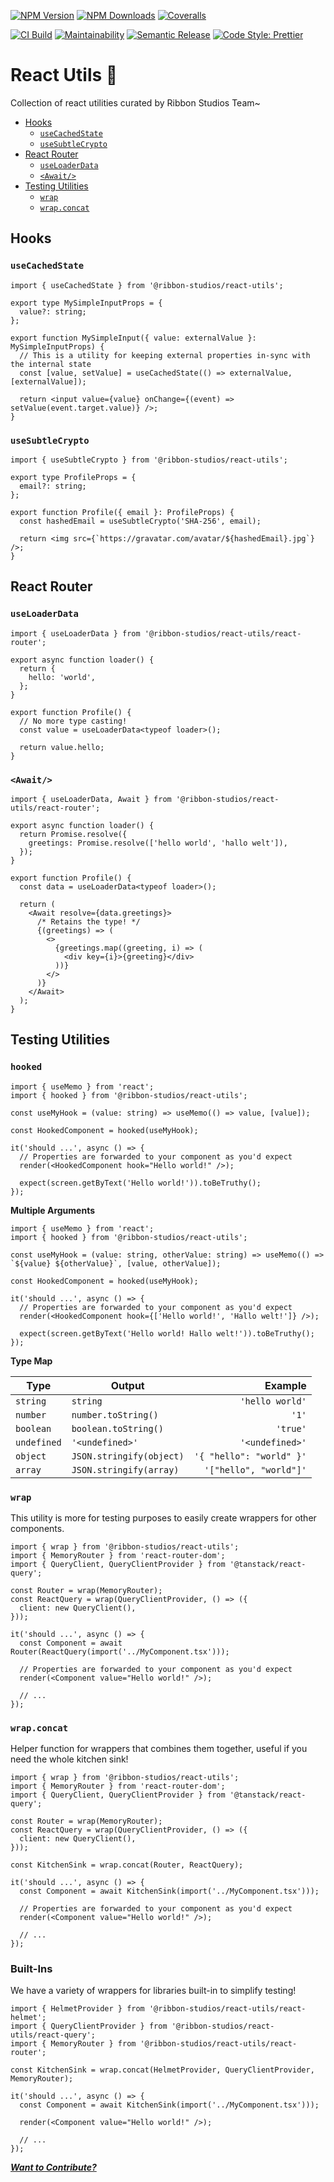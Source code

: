 [![NPM Version][npm-version-image]][npm-url]
[![NPM Downloads][npm-downloads-image]][npm-url]
[![Coveralls][coveralls-image]][coveralls-url]

[![CI Build][github-actions-image]][github-actions-url]
[![Maintainability][maintainability-image]][maintainability-url]
[![Semantic Release][semantic-release-image]][semantic-release-url]
[![Code Style: Prettier][code-style-image]][code-style-url]

</div>

# React Utils 🔧

Collection of react utilities curated by Ribbon Studios Team~

- [Hooks](#hooks)
  - [`useCachedState`](#usecachedstate)
  - [`useSubtleCrypto`](#usesubtlecrypto)
- [React Router](#react-router)
  - [`useLoaderData`](#useloaderdata)
  - [`<Await/>`](#await)
- [Testing Utilities](#testing-utilities)
  - [`wrap`](#wrap)
  - [`wrap.concat`](#wrapconcat)

## Hooks

### `useCachedState`

```tsx
import { useCachedState } from '@ribbon-studios/react-utils';

export type MySimpleInputProps = {
  value?: string;
};

export function MySimpleInput({ value: externalValue }: MySimpleInputProps) {
  // This is a utility for keeping external properties in-sync with the internal state
  const [value, setValue] = useCachedState(() => externalValue, [externalValue]);

  return <input value={value} onChange={(event) => setValue(event.target.value)} />;
}
```

### `useSubtleCrypto`

```tsx
import { useSubtleCrypto } from '@ribbon-studios/react-utils';

export type ProfileProps = {
  email?: string;
};

export function Profile({ email }: ProfileProps) {
  const hashedEmail = useSubtleCrypto('SHA-256', email);

  return <img src={`https://gravatar.com/avatar/${hashedEmail}.jpg`} />;
}
```

## React Router

### `useLoaderData`

```tsx
import { useLoaderData } from '@ribbon-studios/react-utils/react-router';

export async function loader() {
  return {
    hello: 'world',
  };
}

export function Profile() {
  // No more type casting!
  const value = useLoaderData<typeof loader>();

  return value.hello;
}
```

### `<Await/>`

```tsx
import { useLoaderData, Await } from '@ribbon-studios/react-utils/react-router';

export async function loader() {
  return Promise.resolve({
    greetings: Promise.resolve(['hello world', 'hallo welt']),
  });
}

export function Profile() {
  const data = useLoaderData<typeof loader>();

  return (
    <Await resolve={data.greetings}>
      /* Retains the type! */
      {(greetings) => (
        <>
          {greetings.map((greeting, i) => (
            <div key={i}>{greeting}</div>
          ))}
        </>
      )}
    </Await>
  );
}
```

## Testing Utilities

### `hooked`

```tsx
import { useMemo } from 'react';
import { hooked } from '@ribbon-studios/react-utils';

const useMyHook = (value: string) => useMemo(() => value, [value]);

const HookedComponent = hooked(useMyHook);

it('should ...', async () => {
  // Properties are forwarded to your component as you'd expect
  render(<HookedComponent hook="Hello world!" />);

  expect(screen.getByText('Hello world!')).toBeTruthy();
});
```

**Multiple Arguments**

```tsx
import { useMemo } from 'react';
import { hooked } from '@ribbon-studios/react-utils';

const useMyHook = (value: string, otherValue: string) => useMemo(() => `${value} ${otherValue}`, [value, otherValue]);

const HookedComponent = hooked(useMyHook);

it('should ...', async () => {
  // Properties are forwarded to your component as you'd expect
  render(<HookedComponent hook={['Hello world!', 'Hallo welt!']} />);

  expect(screen.getByText('Hello world! Hallo welt!')).toBeTruthy();
});
```

**Type Map**

| Type        | Output                   |                  Example |
| ----------- | ------------------------ | -----------------------: |
| `string`    | `string`                 |          `'hello world'` |
| `number`    | `number.toString()`      |                    `'1'` |
| `boolean`   | `boolean.toString()`     |                 `'true'` |
| `undefined` | `'<undefined>'`          |          `'<undefined>'` |
| `object`    | `JSON.stringify(object)` | `'{ "hello": "world" }'` |
| `array`     | `JSON.stringify(array)`  |   `'["hello", "world"]'` |

### `wrap`

This utility is more for testing purposes to easily create wrappers for other components.

```tsx
import { wrap } from '@ribbon-studios/react-utils';
import { MemoryRouter } from 'react-router-dom';
import { QueryClient, QueryClientProvider } from '@tanstack/react-query';

const Router = wrap(MemoryRouter);
const ReactQuery = wrap(QueryClientProvider, () => ({
  client: new QueryClient(),
}));

it('should ...', async () => {
  const Component = await Router(ReactQuery(import('../MyComponent.tsx')));

  // Properties are forwarded to your component as you'd expect
  render(<Component value="Hello world!" />);

  // ...
});
```

### `wrap.concat`

Helper function for wrappers that combines them together, useful if you need the whole kitchen sink!

```tsx
import { wrap } from '@ribbon-studios/react-utils';
import { MemoryRouter } from 'react-router-dom';
import { QueryClient, QueryClientProvider } from '@tanstack/react-query';

const Router = wrap(MemoryRouter);
const ReactQuery = wrap(QueryClientProvider, () => ({
  client: new QueryClient(),
}));

const KitchenSink = wrap.concat(Router, ReactQuery);

it('should ...', async () => {
  const Component = await KitchenSink(import('../MyComponent.tsx')));

  // Properties are forwarded to your component as you'd expect
  render(<Component value="Hello world!" />);

  // ...
});
```

### Built-Ins

We have a variety of wrappers for libraries built-in to simplify testing!

```tsx
import { HelmetProvider } from '@ribbon-studios/react-utils/react-helmet';
import { QueryClientProvider } from '@ribbon-studios/react-utils/react-query';
import { MemoryRouter } from '@ribbon-studios/react-utils/react-router';

const KitchenSink = wrap.concat(HelmetProvider, QueryClientProvider, MemoryRouter);

it('should ...', async () => {
  const Component = await KitchenSink(import('../MyComponent.tsx')));

  render(<Component value="Hello world!" />);

  // ...
});
```

[_**Want to Contribute?**_](/CONTRIBUTING.md)

[npm-version-image]: https://img.shields.io/npm/v/@ribbon-studios/react-utils.svg
[npm-downloads-image]: https://img.shields.io/npm/dm/@ribbon-studios/react-utils.svg
[npm-url]: https://npmjs.org/package/@ribbon-studios/react-utils
[github-actions-image]: https://img.shields.io/github/actions/workflow/status/ribbon-studios/react-utils/ci.yml?event=push
[github-actions-url]: https://github.com/ribbon-studios/react-utils/actions/workflows/ci.yml?query=branch%3Amain
[coveralls-image]: https://img.shields.io/coveralls/ribbon-studios/react-utils.svg
[coveralls-url]: https://coveralls.io/github/ribbon-studios/react-utils?branch=main
[code-style-image]: https://img.shields.io/badge/code%20style-prettier-ff69b4.svg
[code-style-url]: https://prettier.io
[maintainability-image]: https://img.shields.io/codeclimate/maintainability/ribbon-studios/react-utils
[maintainability-url]: https://codeclimate.com/github/ribbon-studios/react-utils/maintainability
[semantic-release-url]: https://github.com/semantic-release/semantic-release
[semantic-release-image]: https://img.shields.io/badge/%F0%9F%93%A6%F0%9F%9A%80-semantic--release-e10079

